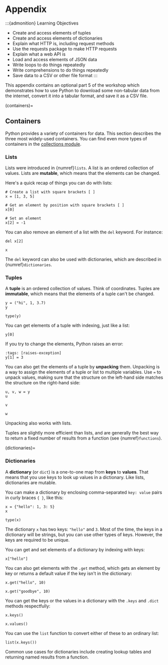 <!--
---
jupytext:
  formats: md:myst
  text_representation:
    extension: .md
    format_name: myst
kernelspec:
  display_name: Julia
  language: julia
  name: julia
---
-->


Appendix
========

:::{admonition} Learning Objectives
* Create and access elements of tuples
* Create and access elements of dictionaries
* Explain what HTTP is, including request methods
* Use the requests package to make HTTP requests
* Explain what a web API is
* Load and access elements of JSON data
* Write loops to do things repeatedly
* Write comprehensions to do things repeatedly
* Save data to a CSV or other file format
:::

This appendix contains an optional part 5 of the workshop which demonstrates
how to use Python to download some non-tabular data from the internet, convert
it into a tabular format, and save it as a CSV file.


(containers)=
## Containers

Python provides a variety of containers for data. This section describes the
three most widely-used containers. You can find even more types of containers
in the [collections module][collections].

[collections]: https://docs.python.org/3/library/collections.html


### Lists

Lists were introduced in {numref}`lists`. A list is an ordered collection of
values. Lists are **mutable**, which means that the elements can be changed.

Here's a quick recap of things you can do with lists:

```{code-cell}
# Create a list with square brackets [ ]
x = [1, 3, 5]

# Get an element by position with square brackets [ ]
x[0]

# Set an element
x[2] = -1
```

You can also remove an element of a list with the `del` keyword. For instance:

```{code-cell}
del x[2]

x
```

The `del` keyword can also be used with dictionaries, which are described in
{numref}`dictionaries`.


### Tuples

A **tuple** is an ordered collection of values. Think of coordinates. Tuples
are **immutable**, which means that the elements of a tuple can't be changed.


```{code-cell}
y = ("hi", 1, 3.7)
y
```

```{code-cell}
type(y)
```

You can get elements of a tuple with indexing, just like a list:

```{code-cell}
y[0]
```

If you try to change the elements, Python raises an error:

```{code-cell}
:tags: [raises-exception]
y[1] = 3
```

You can also get the elements of a tuple by **unpacking** them. Unpacking is a
way to assign the elements of a tuple or list to multiple variables. Use `=` to
unpack values, making sure that the structure on the left-hand side matches the
structure on the right-hand side:

```{code-cell}
u, v, w = y
u
```

```{code-cell}
v
```

```{code-cell}
w
```

Unpacking also works with lists.

Tuples are slightly more efficient than lists, and are generally the best way
to return a fixed number of results from a function (see {numref}`functions`).


(dictionaries)=
### Dictionaries

A **dictionary** (or `dict`) is a one-to-one map from **keys** to **values**.
That means that you use keys to look up values in a dictionary. Like lists,
dictionaries are mutable.

You can make a dictionary by enclosing comma-separated `key: value` pairs in
curly braces `{ }`, like this:

```{code-cell}
x = {"hello": 1, 3: 5}
x
```

```{code-cell}
type(x)
```

The dictionary `x` has two keys: `"hello"` and `3`. Most of the time, the keys
in a dictionary will be strings, but you can use other types of keys. However,
the keys are required to be unique.

You can get and set elements of a dictionary by indexing with keys:

```{code-cell}
x["hello"]
```

You can also get elements with the `.get` method, which gets an element by key
or returns a default value if the key isn't in the dictionary:

```{code-cell}
x.get("hello", 10)
```

```{code-cell}
x.get("goodbye", 10) 
```

You can get the keys or the values in a dictionary with the `.keys` and `.dict`
methods respectfully:

```{code-cell}
x.keys()
```

```{code-cell}
x.values()
```

You can use the `list` function to convert either of these to an ordinary list:

```{code-cell}
list(x.keys())
```

Common use cases for dictionaries include creating lookup tables and returning
named results from a function.
